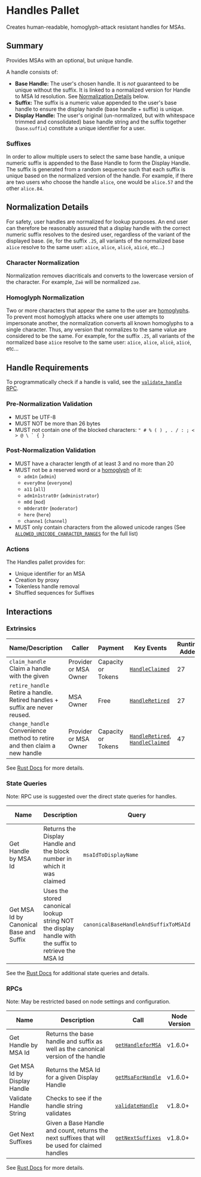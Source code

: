 # Handles Pallet

Creates human-readable, homoglyph-attack resistant handles for MSAs.

## Summary

Provides MSAs with an optional, but unique handle.

A handle consists of:
- **Base Handle:** The user's chosen handle. It is *not* guaranteed to be unique without the suffix. It is linked to a normalized version for Handle to MSA Id resolution. See [Normalization Details](#normalization-details) below.
- **Suffix:** The suffix is a numeric value appended to the user's base handle to ensure the display handle (base handle + suffix) is unique.
- **Display Handle:** The user's original (un-normalized, but with whitespace trimmed and consolidated) base handle string and the suffix together (`base`.`suffix`) constitute a unique identifier for a user.

### Suffixes

In order to allow multiple users to select the same base handle, a unique numeric suffix is appended to the Base Handle to form the Display Handle.
The suffix is generated from a random sequence such that each suffix is unique based on the normalized version of the handle.
For example, if there are two users who choose the handle `alice`, one would be `alice.57` and the other `alice.84`.

## Normalization Details

For safety, user handles are normalized for lookup purposes. An end user can therefore be reasonably assured that a display handle with the correct numeric suffix resolves to the desired user, regardless of the variant of the displayed base. (ie, for the suffix `.25`, all variants of the normalized base `a1ice` resolve to the same user: `a1ice`, `alice`, `alicë`, `a1icé`, etc...)


### Character Normalization

Normalization removes diacriticals and converts to the lowercase version of the character.
For example, `Zaë` will be normalized `zae`.

### Homoglyph Normalization

Two or more characters that appear the same to the user are [homoglyphs](https://en.wikipedia.org/wiki/Homoglyph).
To prevent most homoglyph attacks where one user attempts to impersonate another, the normalization converts all known homoglyphs to a single character.
Thus, any version that normalizes to the same value are considered to be the same.
For example, for the suffix `.25`, all variants of the normalized base `a1ice` resolve to the same user: `a1ice`, `alice`, `alicë`, `a1icé`, etc...

## Handle Requirements

To programmatically check if a handle is valid, see the [`validate_handle` RPC](#RPCs).

### Pre-Normalization Validation

- MUST be UTF-8
- MUST NOT be more than 26 bytes
- MUST not contain one of the blocked characters: ``" # % ( ) , . / : ; < > @ \ ` { }``

### Post-Normalization Validation

- MUST have a character length of at least 3 and no more than 20
- MUST not be a reserved word or a [homoglyph](#homoglyph-normalization) of it:
  - `adm1n` (`admin`)
  - `every0ne` (`everyone`)
  - `a11` (`all`)
  - `adm1n1strat0r` (`administrator`)
  - `m0d` (`mod`)
  - `m0derat0r` (`moderator`)
  - `here` (`here`)
  - `channe1` (`channel`)
- MUST only contain characters from the allowed unicode ranges (See [`ALLOWED_UNICODE_CHARACTER_RANGES`](https://github.com/frequency-chain/frequency/blob/main/pallets/handles/src/handles-utils/constants.rs) for the full list)

### Actions

The Handles pallet provides for:

- Unique identifier for an MSA
- Creation by proxy
- Tokenless handle removal
- Shuffled sequences for Suffixes

## Interactions

### Extrinsics

| Name/Description                 | Caller        | Payment | Key Events                                                                                                    | Runtime Added |
| -------------------------------- | ------------- | ------- | ------------------------------------------------------------------------------------------------------------- | ------------- |
| `claim_handle`<br />Claim a handle with the given  | Provider or MSA Owner | Capacity or Tokens  | [`HandleClaimed`](https://frequency-chain.github.io/frequency/pallet_handles/pallet/enum.Event.html#variant.HandleClaimed) | 27             |
| `retire_handle`<br />Retire a handle. Retired handles + suffix are never reused.   | MSA Owner | Free  | [`HandleRetired`](https://frequency-chain.github.io/frequency/pallet_handles/pallet/enum.Event.html#variant.HandleRetired) | 27             |
| `change_handle`<br />Convenience method to retire and then claim a new handle  | Provider or MSA Owner | Capacity or Tokens  | [`HandleRetired`](https://frequency-chain.github.io/frequency/pallet_handles/pallet/enum.Event.html#variant.HandleRetired), [`HandleClaimed`](https://frequency-chain.github.io/frequency/{pallet_name}/pallet/enum.Event.html#variant.HandleClaimed) | 47             |

See [Rust Docs](https://frequency-chain.github.io/frequency/pallet_handles/pallet/struct.Pallet.html) for more details.

### State Queries

Note: RPC use is suggested over the direct state queries for handles.

| Name      | Description         | Query                    | Runtime Added |
| --------- | ------------------- | ------------------------ | ------------- |
| Get Handle by MSA Id  | Returns the Display Handle and the block number in which it was claimed   | `msaIdToDisplayName` | 29             |
| Get MSA Id by Canonical Base and Suffix  | Uses the stored canonical lookup string NOT the display handle with the suffix to retrieve the MSA Id   | `canonicalBaseHandleAndSuffixToMSAId` | 29             |

See the [Rust Docs](https://frequency-chain.github.io/frequency/pallet_handles/pallet/storage_types/index.html) for additional state queries and details.

### RPCs

Note: May be restricted based on node settings and configuration.

| Name    | Description       | Call                                                                                                 | Node Version |
| ------- | ----------------- | ---------------------------------------------------------------------------------------------------- | ------------ |
| Get Handle by MSA Id | Returns the base handle and suffix as well as the canonical version of the handle | [`getHandleforMSA`](https://frequency-chain.github.io/frequency/pallet_handles_rpc/trait.HandlesApiServer.html#tymethod.get_handle_for_msa) | v1.6.0+      |
| Get MSA Id by Display Handle | Returns the MSA Id for a given Display Handle | [`getMsaForHandle`](https://frequency-chain.github.io/frequency/pallet_handles_rpc/trait.HandlesApiServer.html#tymethod.get_handle_for_msa) | v1.6.0+      |
| Validate Handle String | Checks to see if the handle string validates | [`validateHandle`](https://frequency-chain.github.io/frequency/pallet_handles_rpc/trait.HandlesApiServer.html#tymethod.validate_handle) | v1.8.0+      |
| Get Next Suffixes | Given a Base Handle and count, returns the next suffixes that will be used for claimed handles | [`getNextSuffixes`](https://frequency-chain.github.io/frequency/pallet_handles_rpc/trait.HandlesApiServer.html#tymethod.get_next_suffixes) | v1.8.0+      |

See [Rust Docs](https://frequency-chain.github.io/frequency/pallet_handles_rpc/trait.HandlesApiServer.html) for more details.
